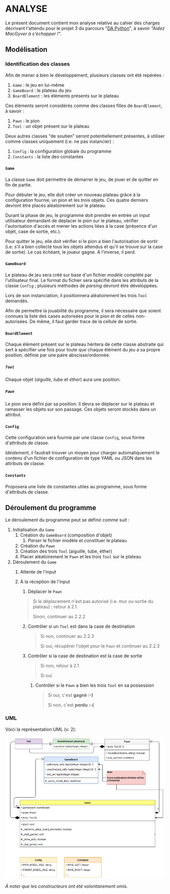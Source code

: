 # ANALYSE
Le présent document contient mon analyse relative au cahier des charges décrivant l'attendu pour le projet 3 du parcours "[DA Python][url_parcours]", à savoir *"Aidez MacGyver à s'échapper !"*.

## Modélisation

### Identification des classes
Afin de mener à bien le développement, plusieurs classes ont été repérées :
1. `Game` : le jeu en lui-même
2. `GameBoard` : le plateau du jeu
3. `BoardElement` : les éléments présents sur le plateau

Ces éléments seront considérés comme des classes filles de `BoardElement`, à savoir :
1. `Pawn` : le pion
2. `Tool` : un objet présent sur le plateau

Deux autres classes "de soutien" seront potentiellement présentes, à utiliser comme classes uniquement (i.e. ne pas instancier) :
1. `Config` : la configuration globale du programme
2. `Constants` : la liste des constantes

#### `Game`
La classe `Game` doit permettre de démarrer le jeu, de jouer et de quitter en fin de partie.

Pour débuter le jeu, elle doit créer un nouveau plateau grâce à la configuration fournie, un pion et les trois objets. Ces quatre derniers devront être placés aléatoirement sur le plateau.

Durant la phase de jeu, le programme doit prendre en entrée un input utilisateur demandant de déplacer le pion sur le plateau, vérifier l'autorisation d'accès et mener les actions liées à la case (présence d'un objet, case de sortie, etc.).

Pour quitter le jeu, elle doit vérifier si le pion a bien l'autorisation de sortir (i.e. s'il a bien collecté tous les objets attendus et qu'il se trouve sur la case de sortie). Le cas échéant, le joueur gagne. A l'inverse, il perd.

#### `GameBoard`
Le plateau de jeu sera créé sur base d'un fichier *modèle* complété par l'utilisateur final. Le format du fichier sera spécifié dans les attributs de la classe `Config` ; plusieurs méthodes de *parsing* devront être développées.

Lors de son instanciation, il positionnera aléatoirement les trois `Tool` demandés.

Afin de permettre la jouabilité du programme, il sera nécessaire que soient connues la liste des cases autorisées pour le pion et de celles non-autorisées. De même, il faut garder trace de la cellule de sortie.

#### `BoardElement`
Chaque élément présent sur le plateau héritera de cette classe abstraite qui sert à spécifier une fois pour toute que chaque élément du jeu a sa propre position, définie par une paire abscisse/ordonnée.

##### `Tool`
Chaque objet (*aiguille*, *tube* et *éther*) aura une position.

##### `Pawn`
Le pion sera défini par sa position. Il devra se déplacer sur le plateau et ramasser les objets sur son passage. Ces objets seront stockés dans un attribut.

#### `Config`
Cette configuration sera fournie par une classe `Config`, sous forme d'attributs de classe.

*Idéalement*, il faudrait trouver un moyen pour charger automatiquement le contenu d'un fichier de configuration de type YAML ou JSON dans les attributs de classe.

#### `Constants`
Proposera une liste de constantes utiles au programme, sous forme d'attributs de classe.

## Déroulement du programme
Le déroulement du programme peut se définir comme suit :
1. Initialisation du `Game`
    1. Création du `GameBoard` (composition d'objet)
        1. *Parser* le fichier modèle et constituer le plateau
    2. Création du `Pawn`
    3. Création des trois `Tool` (aiguille, tube, éther)
    4. Placer aléatoirement le `Pawn` et les trois `Tool` sur le plateau
2. Déroulement du `Game`
    1. Attente de l'input
    2. À la réception de l'input
        1. Déplacer le `Pawn`

          > Si le déplacement n'est pas autorisé (i.e. mur ou sortie du plateau) : retour à 2.1.
          >
          > Sinon, continuer au 2.2.2

        2. Contrôler si un `Tool` est dans la case de destination

           > Si non, continuer au 2.2.3
           >
           > Si oui, récupérer l'objet pour le `Pawn` et continuer au 2.2.3

        3. Contrôler si la case de destination est la case de sortie

           > Si non, retour à 2.1
           >
           > Si oui

            1. Contrôler si le `Pawn` a bien les trois `Tool` en sa possession

               > Si oui, c'est **gagné :-)**
               >
               > Si non, c'est **perdu :-(**


### UML
Voici la représentation UML (v. 2):

![UML v2][uml_v2]

*À noter que les constructeurs ont été volontairement omis.*

[url_parcours]: https://openclassrooms.com/fr/paths/68-developpeur-dapplication-python
[uml_v2]: ./oc-project-3-uml-2.jpg
